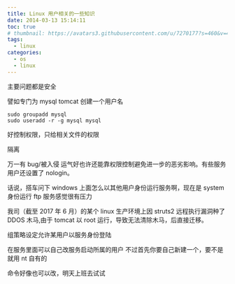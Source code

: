 ```yaml
---
title: Linux 用户相关的一些知识
date: 2014-03-13 15:14:11
toc: true
# thumbnail: https://avatars3.githubusercontent.com/u/7270177?s=460&v=4
tags:
  - linux
categories:
  - os
  - linux
---
```




主要问题都是安全


譬如专门为 mysql tomcat 创建一个用户名
```
sudo groupadd mysql
sudo useradd -r -g mysql mysql
```

好控制权限，只给相关文件的权限

隔离

万一有 bug/被入侵 运气好也许还能靠权限控制避免进一步的恶劣影响。有些服务用户还设置了 nologin。

话说，搭车问下 windows 上面怎么以其他用户身份运行服务啊，现在是 system 身份运行 ftp 服务感觉很有压力

我司（截至 2017 年 6 月）的某个 linux 生产环境上因 struts2 远程执行漏洞种了 DDOS 木马,由于 tomcat 以 root 运行，导致无法清除木马，后直接迁移。

组策略设定允许某用户以服务身份登陆

在服务里面可以自己改服务启动所属的用户
不过首先你要自己新建一个，要不是就用 nt 自有的

命令好像也可以改，明天上班去试试
